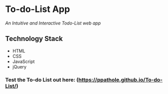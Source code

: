 # To-do-List App

_An Intuitive and Interactive Todo-List web app_

## Technology Stack
* HTML
* CSS
* JavaScript
* jQuery

### Test the To-do List out here: (https://ppathole.github.io/To-do-List/)
